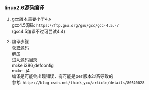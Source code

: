 ### linux2.6源码编译  

1. gcc版本需要小于4.6  
  gcc4.5源码: `https://ftp.gnu.org/gnu/gcc/gcc-4.5.4/`  
  (gcc4.5编译不过可尝试4.4)  

2. 编译步骤  
  获取源码  
  解压  
  进入源码目录  
  make i386_defconfig  
  make -j4  
    编译是可能会出现错误，有可能是perl版本过高导致的  
    参考: `https://blog.csdn.net/think_ycx/article/details/80740028`  

